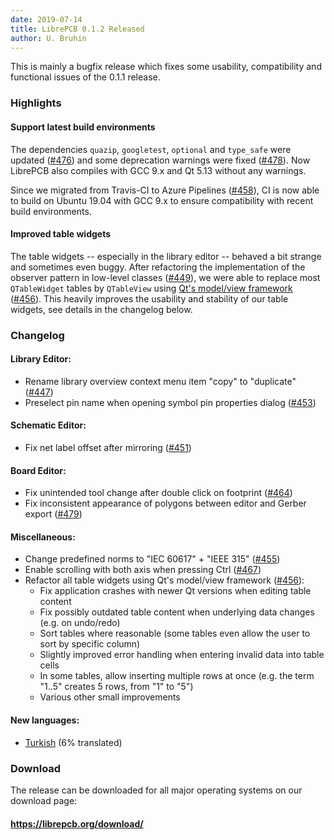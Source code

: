 ```yaml
---
date: 2019-07-14
title: LibrePCB 0.1.2 Released
author: U. Bruhin
---
```


This is mainly a bugfix release which fixes some usability, compatibility and
functional issues of the 0.1.1 release.


### Highlights

#### Support latest build environments

The dependencies `quazip`, `googletest`, `optional` and `type_safe` were
updated ([#476](https://github.com/LibrePCB/LibrePCB/pull/476)) and some
deprecation warnings were fixed
([#478](https://github.com/LibrePCB/LibrePCB/pull/478)). Now LibrePCB also
compiles with GCC 9.x and Qt 5.13 without any warnings.

Since we migrated from Travis-CI to Azure Pipelines
([#458](https://github.com/LibrePCB/LibrePCB/pull/458)), CI is now able to
build on Ubuntu 19.04 with GCC 9.x to ensure compatibility with recent build
environments.

#### Improved table widgets

The table widgets -- especially in the library editor -- behaved a bit strange
and sometimes even buggy. After refactoring the implementation of
the observer pattern in low-level classes
([#449](https://github.com/LibrePCB/LibrePCB/pull/449)), we were able to replace
most `QTableWidget` tables by `QTableView` using
[Qt's model/view framework](https://doc.qt.io/qt-5/model-view-programming.html)
([#456](https://github.com/LibrePCB/LibrePCB/pull/456)). This heavily improves
the usability and stability of our table widgets, see details in the changelog
below.


### Changelog

#### Library Editor:
- Rename library overview context menu item "copy" to "duplicate"
  ([#447](https://github.com/LibrePCB/LibrePCB/pull/447))
- Preselect pin name when opening symbol pin properties dialog
  ([#453](https://github.com/LibrePCB/LibrePCB/pull/453))

#### Schematic Editor:
- Fix net label offset after mirroring
  ([#451](https://github.com/LibrePCB/LibrePCB/pull/451))

#### Board Editor:
- Fix unintended tool change after double click on footprint
  ([#464](https://github.com/LibrePCB/LibrePCB/pull/464))
- Fix inconsistent appearance of polygons between editor and Gerber export
  ([#479](https://github.com/LibrePCB/LibrePCB/pull/479))

#### Miscellaneous:
- Change predefined norms to "IEC 60617" + "IEEE 315"
  ([#455](https://github.com/LibrePCB/LibrePCB/pull/455))
- Enable scrolling with both axis when pressing Ctrl
  ([#467](https://github.com/LibrePCB/LibrePCB/pull/467))
- Refactor all table widgets using Qt's model/view framework
  ([#456](https://github.com/LibrePCB/LibrePCB/pull/456)):
  - Fix application crashes with newer Qt versions when editing table content
  - Fix possibly outdated table content when underlying data changes (e.g. on
    undo/redo)
  - Sort tables where reasonable (some tables even allow the user to sort by
    specific column)
  - Slightly improved error handling when entering invalid data into table cells
  - In some tables, allow inserting multiple rows at once (e.g. the term "1..5"
    creates 5 rows, from "1" to "5")
  - Various other small improvements

#### New languages:
- [Turkish](https://www.transifex.com/librepcb/librepcb-application/language/tr/)
  (6% translated)


### Download

The release can be downloaded for all major operating systems on our download
page:

#### https://librepcb.org/download/

